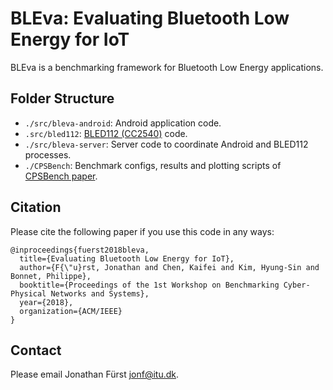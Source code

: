 # BLEva: Evaluating Bluetooth Low Energy for IoT

BLEva is a benchmarking framework for Bluetooth Low Energy applications.

## Folder Structure

- `./src/bleva-android`: Android application code.
- `.src/bled112`: [BLED112 (CC2540)](https://www.silabs.com/products/wireless/bluetooth/bluetooth-low-energy-modules/bled112-bluetooth-smart-dongle) code.
- `./src/bleva-server`: Server code to coordinate Android and BLED112 processes.
- `./CPSBench`: Benchmark configs, results and plotting scripts of [CPSBench paper](https://cpsbench2018.ethz.ch/).

## Citation
Please cite the following paper if you use this code in any ways:

```
@inproceedings{fuerst2018bleva,
  title={Evaluating Bluetooth Low Energy for IoT},
  author={F{\"u}rst, Jonathan and Chen, Kaifei and Kim, Hyung-Sin and Bonnet, Philippe},
  booktitle={Proceedings of the 1st Workshop on Benchmarking Cyber-Physical Networks and Systems},
  year={2018},
  organization={ACM/IEEE}
}
```

## Contact
Please email Jonathan Fürst <jonf@itu.dk>.
